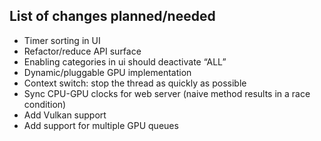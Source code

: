 ## List of changes planned/needed

- Timer sorting in UI
- Refactor/reduce API surface
- Enabling categories in ui should deactivate “ALL”
- Dynamic/pluggable GPU implementation
- Context switch: stop the thread as quickly as possible
- Sync CPU-GPU clocks for web server (naive method results in a race condition)
- Add Vulkan support
- Add support for multiple GPU queues

